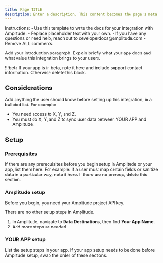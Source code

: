 ```yaml
---
title: Page TITLE
description: Enter a description. This content becomes the page's meta description. 
---
```

<!-- markdownlint-disable -->
<!-- vale off -->
<!-->
Instructions: 
- Use this template to write the docs for your integration with Amplitude.
- Replace placeholder text with your own.
- If you have any questions or need help, reach out to developerdocs@amplitude.com
- Remove ALL comments. 
</-->


Add your introduction paragraph. Explain briefly what your app does and what value this integration brings to your users.

!!!beta 
    If your app is in beta, note it here and include support contact information. Otherwise delete this block. 

## Considerations

Add anything the user should know before setting up this integration, in a bulleted list. For example: 

- You need access to X, Y, and Z. 
- You must do X, Y, and Z to sync user data between YOUR APP and Amplitude. 

## Setup

### Prerequisites

If there are any prerequisites before you begin setup in Amplitude or your app, list them here. For example: if a user must map certain fields or sanitize data in a particular way, note it here. If there are no prereqs, delete this section.

### Amplitude setup

<!-- Choose the setup steps that are most appropriate for your integration. Make changes where needed. Delete comments and unused instruction blocks. If neither of the choices are appropriate, write your own -->

<!-- Source Instructions: If you just need an Amplitude Key-->

Before you begin, you need your Amplitude project API key. 

There are no other setup steps in Amplitude.

<!-- End Source Instructions: Amplitude Key only-->

<!-- Destination Instructions-->

1. In Amplitude, navigate to **Data Destinations**, then find **Your App Name**.
2. Add more steps as needed. 

<!-- End Destination Instructions-->


### YOUR APP setup

List the setup steps in your app. If your app setup needs to be done before Amplitude setup, swap the order of these sections. 
